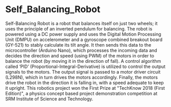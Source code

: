 # Self_Balancing_Robot
Self-Balancing Robot is a robot that balances itself on just two wheels; it uses the principle of an inverted pendulum for balancing.  The robot is powered using a DC power supply and uses the Digital Motion Processing Unit (DMPU) on accelerometer and a gyroscope combined breakout board (GY-521) to stably calculate its tilt angle. It then sends this data to the microcontroller (Arduino Nano), which processes the incoming data and decides the direction and speed (using PWM) of the motors in order to balance the robot (by moving it in the direction of fall).  A control algorithm called ‘PID’ (Proportional-Integral-Derivative) is utilized to control the output signals to the motors. The output signal is passed to a motor driver circuit (L298N), which in turn drives the motors accordingly. Finally, the motors drive the robot in the direction it is falling in, with a speed adequate to keep it upright.  This robotics project won the First Prize at "TechKnow 2018 (First Edition)", a physics concept based project demonstration competition at SRM Institute of Science and Technology.
